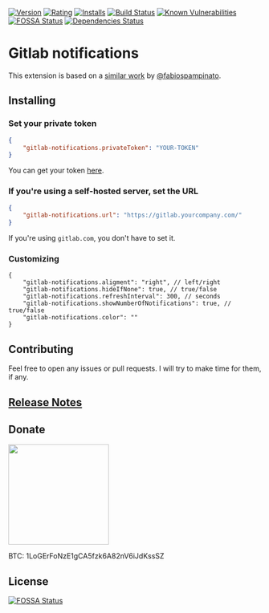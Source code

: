 [![Version](https://vsmarketplacebadge.apphb.com/version-short/logerfo.gitlab-notifications.svg)](https://marketplace.visualstudio.com/items?itemName=logerfo.gitlab-notifications)
[![Rating](https://vsmarketplacebadge.apphb.com/rating-short/logerfo.gitlab-notifications.svg)](https://marketplace.visualstudio.com/items?itemName=logerfo.gitlab-notifications)
[![Installs](https://vsmarketplacebadge.apphb.com/installs/logerfo.gitlab-notifications.svg)](https://marketplace.visualstudio.com/items?itemName=logerfo.gitlab-notifications)
[![Build Status](https://travis-ci.org/Logerfo/gitlab-notifications.svg?branch=master)](https://travis-ci.org/Logerfo/gitlab-notifications)
[![Known Vulnerabilities](https://snyk.io/test/github/logerfo/gitlab-notifications/badge.svg)](https://snyk.io/test/github/logerfo/gitlab-notifications)
[![FOSSA Status](https://app.fossa.io/api/projects/git%2Bgithub.com%2FLogerfo%2Fgitlab-notifications.svg?type=shield)](https://app.fossa.io/projects/git%2Bgithub.com%2FLogerfo%2Fgitlab-notifications?ref=badge_shield)
[![Dependencies Status](https://david-dm.org/logerfo/gitlab-notifications/dev-status.svg)](https://david-dm.org/logerfo/gitlab-notifications?type=dev)

# Gitlab notifications
This extension is based on a [similar work](https://github.com/fabiospampinato/vscode-github-notifications-bell) by [@fabiospampinato](https://github.com/fabiospampinato).

## Installing
### Set your private token
```json
{
    "gitlab-notifications.privateToken": "YOUR-TOKEN"
}
```
You can get your token [here](https://gitlab.com/profile/personal_access_tokens).

### If you're using a self-hosted server, set the URL
```json
{
    "gitlab-notifications.url": "https://gitlab.yourcompany.com/"
}
```
If you're using `gitlab.com`, you don't have to set it.

### Customizing
```jsonc
{
    "gitlab-notifications.aligment": "right", // left/right
    "gitlab-notifications.hideIfNone": true, // true/false
    "gitlab-notifications.refreshInterval": 300, // seconds
    "gitlab-notifications.showNumberOfNotifications": true, // true/false
    "gitlab-notifications.color": ""
}
```

## Contributing

Feel free to open any issues or pull requests. I will try to make time for them, if any.

## [Release Notes](CHANGELOG.md)

## Donate

<img src="https://i.imgur.com/ndlBtuX.png" width="200">

BTC: 1LoGErFoNzE1gCA5fzk6A82nV6iJdKssSZ


## License
[![FOSSA Status](https://app.fossa.io/api/projects/git%2Bgithub.com%2FLogerfo%2Fgitlab-notifications.svg?type=large)](https://app.fossa.io/projects/git%2Bgithub.com%2FLogerfo%2Fgitlab-notifications?ref=badge_large)
